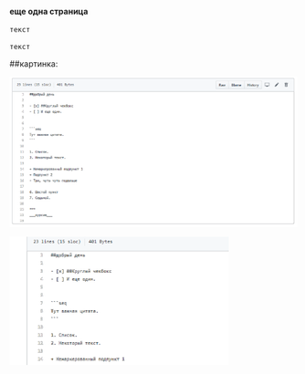 **еще одна страница**

`текст`

```
текст
```


##картинка:

![](katalog1/katalogkartinka/file123.png)


![](katalog1/katalogkartinka/file234.png)